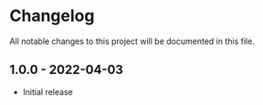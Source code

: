 # Changelog

All notable changes to this project will be documented in this file.

<a name="1.0.0"></a>
## 1.0.0 - 2022-04-03

- Initial release
